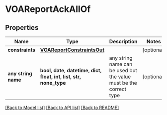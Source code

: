# VOAReportAckAllOf


## Properties
Name | Type | Description | Notes
------------ | ------------- | ------------- | -------------
**constraints** | [**VOAReportConstraintsOut**](VOAReportConstraintsOut.md) |  | [optional] 
**any string name** | **bool, date, datetime, dict, float, int, list, str, none_type** | any string name can be used but the value must be the correct type | [optional]

[[Back to Model list]](../README.md#documentation-for-models) [[Back to API list]](../README.md#documentation-for-api-endpoints) [[Back to README]](../README.md)


